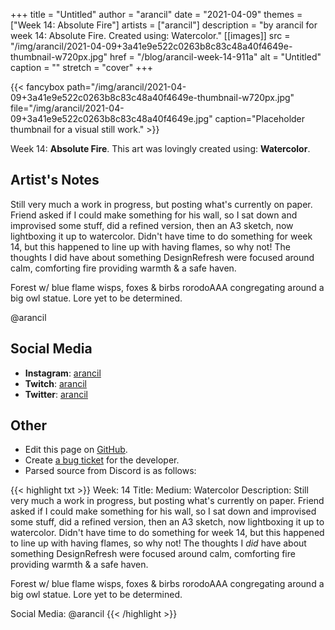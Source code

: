 +++
title =       "Untitled"
author =      "arancil"
date =        "2021-04-09"
themes =      ["Week 14: Absolute Fire"]
artists =     ["arancil"]
description = "by arancil for week 14: Absolute Fire. Created using: Watercolor."
[[images]]
      src = "/img/arancil/2021-04-09+3a41e9e522c0263b8c83c48a40f4649e-thumbnail-w720px.jpg"
      href = "/blog/arancil-week-14-911a"
      alt = "Untitled"
      caption = ""
      stretch = "cover"
+++

{{< fancybox path="/img/arancil/2021-04-09+3a41e9e522c0263b8c83c48a40f4649e-thumbnail-w720px.jpg" file="/img/arancil/2021-04-09+3a41e9e522c0263b8c83c48a40f4649e.jpg" caption="Placeholder thumbnail for a visual still work." >}}


Week 14: **Absolute Fire**. This art was lovingly created using: **Watercolor**.

## Artist's Notes

Still very much a work in progress, but posting what's currently on paper. Friend asked if I could make something for his wall, so I sat down and improvised some stuff, did a refined version, then an A3 sketch, now lightboxing it up to watercolor. Didn't have time to do something for week 14, but this happened to line up with having flames, so why not! The thoughts I did have about something DesignRefresh were focused around calm, comforting fire providing warmth & a safe haven. 

Forest w/ blue flame wisps, foxes & birbs rorodoAAA congregating around a big owl statue. Lore yet to be determined. 

@arancil

## Social Media

- **Instagram**: <a href='https://instagram.com/arancil' target='_blank'>arancil</a>
- **Twitch**: <a href='https://twitch.tv/arancil' target='_blank'>arancil</a>
- **Twitter**: <a href='https://twitter.com/arancil' target='_blank'>arancil</a>

## Other

- Edit this page on [GitHub](https://github.com/teaminkling/web-refresh/edit/main/content/blog/arancil-week-14-911a.md).
- Create [a bug ticket](https://github.com/teaminkling/web-refresh/issues/new?assignees=&labels=bug&template=problem-report.md&title=) for the developer.
- Parsed source from Discord is as follows:

{{< highlight txt >}}
Week: 14
Title: 
Medium: Watercolor
Description: Still very much a work in progress, but posting what's currently on paper. Friend asked if I could make something for his wall, so I sat down and improvised some stuff, did a refined version, then an A3 sketch, now lightboxing it up to watercolor. Didn't have time to do something for week 14, but this happened to line up with having flames, so why not! The thoughts I _did_ have about something DesignRefresh were focused around calm, comforting fire providing warmth & a safe haven. 

Forest w/ blue flame wisps, foxes & birbs rorodoAAA congregating around a big owl statue. Lore yet to be determined. 

Social Media: @arancil
{{< /highlight >}}